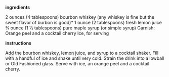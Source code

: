 
**ingredients**

2 ounces (4 tablespoons) bourbon whiskey (any whiskey is fine but the sweet flavor of burbon is good)*
1 ounce (2 tablespoons) fresh lemon juice
¾ ounce (1 ½ tablespoons) pure maple syrup (or simple syrup)
Garnish: Orange peel and a cocktail cherry
Ice, for serving


**instructions**

Add the bourbon whiskey, lemon juice, and syrup to a cocktail shaker. Fill with a handful of ice and shake until very cold.
Strain the drink into a lowball or Old Fashioned glass. Serve with ice, an orange peel and a cocktail cherry.
